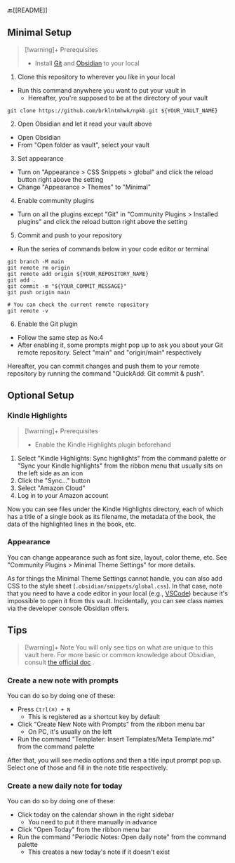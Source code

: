 🔙[[README]]
## Minimal Setup

>[!warning]+ Prerequisites
> - Install [Git](https://git-scm.com/) and [Obsidian](https://obsidian.md/) to your local

1. Clone this repository to wherever you like in your local
- Run this command anywhere you want to put your vault in
	- Hereafter, you're supposed to be at the directory of your vault

```
git clone https://github.com/brklntmhwk/npkb.git ${YOUR_VAULT_NAME}
```

2. Open Obsidian and let it read your vault above
- Open Obsidian
- From "Open folder as vault", select your vault

3. Set appearance
- Turn on "Appearance > CSS Snippets > global" and click the reload button right above the setting
- Change "Appearance > Themes" to "Minimal"

4. Enable community plugins
- Turn on all the plugins except "Git" in "Community Plugins > Installed plugins" and click the reload button right above the setting

5. Commit and push to your repository
- Run the series of commands below in your code editor or terminal
```
git branch -M main
git remote rm origin
git remote add origin ${YOUR_REPOSITORY_NAME}
git add .
git commit -m "${YOUR_COMMIT_MESSAGE}"
git push origin main

# You can check the current remote repository
git remote -v
```

6. Enable the Git plugin 
- Follow the same step as No.4
- After enabling it, some prompts might pop up to ask you about your Git remote repository. Select "main" and "origin/main" respectively

Hereafter, you can commit changes and push them to your remote repository by running the command "QuickAdd: Git commit & push".
## Optional Setup
### Kindle Highlights
>[!warning]+ Prerequisites
> - Enable the Kindle Highlights plugin beforehand

1. Select "Kindle Highlights: Sync highlights" from the command palette or "Sync your Kindle highlights" from the ribbon menu that usually sits on the left side as an icon
2. Click the "Sync..." button
3. Select "Amazon Cloud"
4. Log in to your Amazon account

Now you can see files under the Kindle Highlights directory, each of which has a title of a single book as its filename, the metadata of the book, the data of the highlighted lines in the book, etc.
### Appearance
You can change appearance such as font size, layout, color theme, etc. See "Community Plugins > Minimal Theme Settings" for more details.

As for things the Minimal Theme Settings cannot handle, you can also add CSS to the style sheet (`.obsidian/snippets/global.css`). In that case, note that you need to have a code editor in your local (e.g., [VSCode](https://code.visualstudio.com/)) because it's impossible to open it from this vault. Incidentally, you can see class names via the developer console Obsidian offers.

## Tips
>[!warning]+ Note
> You will only see tips on what are unique to this vault here. For more basic or common knowledge about Obsidian, consult [the official doc](https://help.obsidian.md/Home) .
### Create a new note with prompts
You can do so by doing one of these:
- Press `Ctrl(⌘) + N` 
	- This is registered as a shortcut key by default
- Click "Create New Note with Prompts" from the ribbon menu bar
	- On PC, it's usually on the left
- Run the command "Templater: Insert Templates/Meta Template.md" from the command palette

After that, you will see media options and then a title input prompt pop up. Select one of those and fill in the note title respectively.
### Create a new daily note for today
You can do so by doing one of these:
- Click today on the calendar shown in the right sidebar
	- You need to put it there manually in advance
- Click "Open Today" from the ribbon menu bar
- Run the command "Periodic Notes: Open daily note" from the command palette
	- This creates a new today's note if it doesn't exist
### 